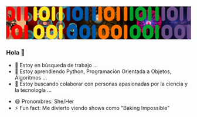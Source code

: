 <p align="center">
  <a href="" target="_blank" rel="noreferrer"><img src="./b_banner_5.png"></a>
</p>


### Hola 👋

<!--
**Bere333/Bere333** is a ✨ _special_ ✨ repository because its `README.md` (this file) appears on your GitHub profile.

Here are some ideas to get you started:

- 🔭 I’m currently working on ...
- 🌱 I’m currently learning ...
- 👯 I’m looking to collaborate on ...
- 🤔 I’m looking for help with ...
- 💬 Ask me about ...
- 📫 How to reach me: ...
- 😄 Pronouns: ...
- ⚡ Fun fact: ...
-->

- 🔭 Estoy en búsqueda de trabajo ...
- 🌱 Estoy aprendiendo Python, Programación Orientada a Objetos, Algoritmos ...
- 👯 Estoy buscando colaborar con personas apasionadas por la ciencia y la tecnología ...
<!-- - 🤔 I’m looking for help with ...
- 💬 Ask me about ...
- 📫 How to reach me: ... -->
- 😄 Pronombres: She/Her
- ⚡ Fun fact: Me divierto viendo shows como "Baking Impossible"
